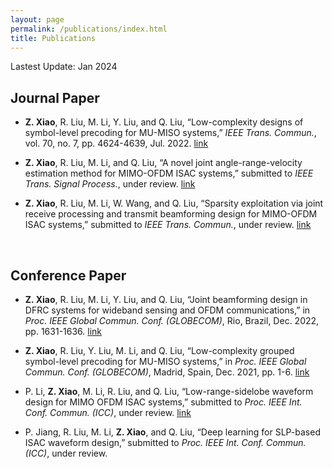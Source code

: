 ```yaml
---
layout: page
permalink: /publications/index.html
title: Publications
---
```


Lastest Update: Jan 2024&nbsp; 

## Journal Paper

- **Z. Xiao**, R. Liu, M. Li, Y. Liu, and Q. Liu, “Low-complexity designs of symbol-level precoding for MU-MISO systems,” *IEEE Trans. Commun.*, vol. 70, no. 7, pp. 4624-4639, Jul. 2022. [link](https://arxiv.org/pdf/2205.00891.pdf)

- **Z. Xiao**, R. Liu, M. Li, and Q. Liu, “A novel joint angle-range-velocity estimation method for MIMO-OFDM ISAC systems,” submitted to *IEEE Trans. Signal Process.*, under review. [link](https://arxiv.org/pdf/2308.03387.pdf)

- **Z. Xiao**, R. Liu, M. Li, W. Wang, and Q. Liu, “Sparsity exploitation via joint receive processing and transmit beamforming design for MIMO-OFDM ISAC systems,” submitted to *IEEE* *Trans. Commun.*, under review. [link](https://arxiv.org/pdf/2312.17454.pdf)

  <br>

## Conference Paper

- **Z. Xiao**, R. Liu, M. Li, Y. Liu, and Q. Liu, “Joint beamforming design in DFRC systems for wideband sensing and OFDM communications,” in *Proc. IEEE Global Commun. Conf.* *(GLOBECOM)*, Rio, Brazil, Dec. 2022, pp. 1631-1636. [link](https://ieeexplore.ieee.org/document/10001164)

- **Z. Xiao**, R. Liu, Y. Liu, M. Li, and Q. Liu, “Low-complexity grouped symbol-level precoding for MU-MISO systems,” in *Proc. IEEE Global Commun. Conf. (GLOBECOM)*, Madrid, Spain, Dec. 2021, pp. 1-6. [link](https://ieeexplore.ieee.org/document/9685319)

- P. Li, **Z. Xiao**, M. Li, R. Liu, and Q. Liu, “Low-range-sidelobe waveform design for MIMO OFDM ISAC systems,” submitted to *Proc. IEEE Int. Conf. Commun. (ICC)*, under review. [link](https://arxiv.org/pdf/2305.18847.pdf)

- P. Jiang, R. Liu, M. Li, **Z. Xiao**, and Q. Liu, “Deep learning for SLP-based ISAC waveform design,” submitted to *Proc. IEEE Int. Conf. Commun. (ICC)*, under review.

  <br>

